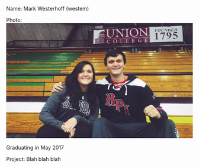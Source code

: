Name: Mark Westerhoff (westem)

Photo:
![alt text](https://github.com/MarkWesterhoff/lab3part1/blob/master/selfie.jpg "Selfie")

Graduating in May 2017

Project: Blah blah blah
